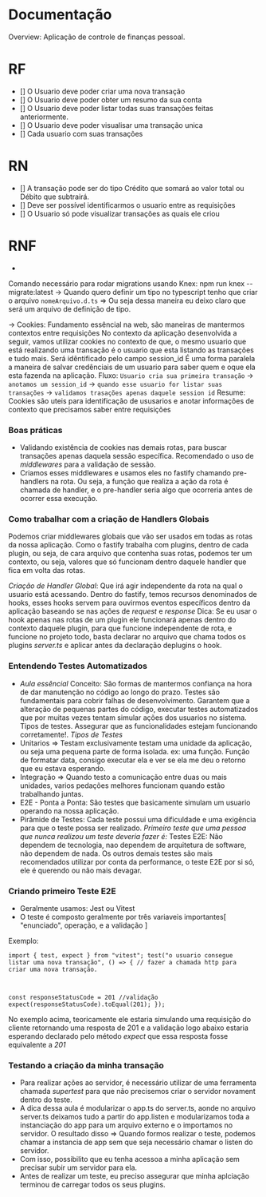 # Documentação

Overview: Aplicação de controle de finanças pessoal.

# RF

- [] O Usuario deve poder criar uma nova transação
- [] O Usuario deve poder obter um resumo da sua conta
- [] O Usuario deve poder listar todas suas transações feitas anteriormente.
- [] O Usuario deve poder visualisar uma transação unica
- [] Cada usuario com suas transações

# RN

- [] A transação pode ser do tipo Crédito que somará ao valor total ou Débito que subtrairá.
- [] Deve ser possível identificarmos o usuario entre as requisições
- [] O Usuario só pode visualizar transações as quais ele criou

# RNF

-

Comando necessário para rodar migrations usando Knex: npm run knex -- migrate:latest
-> Quando quero definir um tipo no typescript tenho que criar o arquivo `nomeArquivo.d.ts` => Ou seja dessa maneira eu deixo claro que será um arquivo de definição de tipo.

-> Cookies: Fundamento essêncial na web, são maneiras de mantermos contextos entre requisições
No contexto da aplicação desenvolvida a seguir, vamos utilizar cookies no contexto de que, o mesmo usuario que está realizando uma transação é o usuario que esta listando as transações e tudo mais.
Será idêntificado pelo campo session_id
É uma forma paralela a maneira de salvar credênciais de um usuario para saber quem e oque ela esta fazenda na aplicação.
Fluxo: `Usuario cria sua primeira transação` -> `anotamos um session_id` -> `quando esse usuario for listar suas transações` -> `validamos trasações apenas daquele session id`
Resume: Cookies são uteis para identificação de ususarios e anotar informações de contexto que precisamos saber entre requisições

### Boas práticas

- Validando existência de cookies nas demais rotas, para buscar transações apenas daquela sessão específica.
  Recomendado o uso de _middlewares_ para a validação de sessão.
- Criamos esses middlewares e usamos eles no fastify chamando pre-handlers na rota. Ou seja, a função que realiza a ação da rota é chamada de handler, e o pre-handler seria algo que ocorreria antes de ocorrer essa execução.

### Como trabalhar com a criação de Handlers Globais

Podemos criar middlewares globais que vão ser usados em todas as rotas da nossa aplicação.
Como o fastify trabalha com plugins, dentro de cada plugin, ou seja, de cara arquivo que contenha suas rotas, podemos ter um contexto, ou seja, valores que só funcionam dentro daquele handler que fica em volta das rotas.

_Criação de Handler Global_: Que irá agir independente da rota na qual o usuario está acessando.
Dentro do fastify, temos recursos denominados de hooks, esses hooks servem para ouvirmos eventos específicos dentro da aplicação baseando se nas ações de _request_ e _response_
Dica: Se eu usar o hook apenas nas rotas de um plugin ele funcionará apenas dentro do contexto daquele plugin, para que funcione independente de rota, e funcione no projeto todo, basta declarar no arquivo que chama todos os plugins _server.ts_ e aplicar antes da declaração deplugins o hook.

### Entendendo Testes Automatizados

- _Aula essêncial_
  Conceito: São formas de mantermos confiança na hora de dar manutenção no código ao longo do prazo.
  Testes são fundamentais para cobrir falhas de desenvolvimento.
  Garantem que a alteração de pequenas partes do código, executar testes automatizados que por muitas vezes tentam simular ações dos usuarios no sistema.
  Tipos de testes.
  Assegurar que as funcionalidades estejam funcionando corretamente!.
  _Tipos de Testes_
- Unitarios => Testam exclusivamente testam uma unidade da aplicação, ou seja uma pequena parte de forma isolada. ex: uma função.
  Função de formatar data, consigo executar ela e ver se ela me deu o retorno que eu estava esperando.
- Integração => Quando testo a comunicação entre duas ou mais unidades, varios pedações melhores funcionam quando estão trabalhando juntas.
- E2E - Ponta a Ponta: São testes que basicamente simulam um usuario operando na nossa aplicação.
- Pirâmide de Testes: Cada teste possui uma dificuldade e uma exigência para que o teste possa ser realizado.
  _Primeiro teste que uma pessoa que nunca realizou um teste deveria fazer é:_ Testes E2E: Não dependem de tecnologia, nao dependem de arquitetura de software, não dependem de nada.
  Os outros demais testes são mais recomendados utilizar por conta da performance, o teste E2E por si só, ele é querendo ou não mais devagar.

### Criando primeiro Teste E2E

- Geralmente usamos: Jest ou Vitest
- O teste é composto geralmente por três variaveis importantes[
  "enunciado", operação, e a validação
  ]

Exemplo:

<code>import { test, expect } from "vitest";
test("o usuario consegue listar uma nova transação", () => {
// fazer a chamada http para criar uma nova transação.

const responseStatusCode = 201
//validação
expect(responseStatusCode).toEqual(201);
});
</code>

No exemplo acima, teoricamente ele estaria simulando uma requisição do cliente retornando uma resposta de 201 e a validação logo abaixo estaria esperando declarado pelo método _expect_ que essa resposta fosse equivalente a _201_

### Testando a criação da minha transação

- Para realizar ações ao servidor, é necessário utilizar de uma ferramenta chamada _supertest_ para que não precisemos criar o servidor novament dentro do teste.
- A dica dessa aula é modularizar o app.ts do server.ts, aonde no arquivo server.ts deixamos tudo a partir do app.listen e modularizamos toda a instanciação do app para um arquivo externo e o importamos no servidor.
O resultado disso => Quando formos realizar o teste, podemos chamar a instancia de app sem que seja necessário chamar o listen do servidor.
- Com isso, possibilito que eu tenha acessoa a minha aplicação sem precisar subir um servidor para ela.
- Antes de realizar um teste, eu preciso assegurar que minha aplciação terminou de carregar todos os seus plugins.